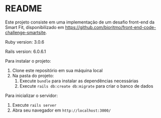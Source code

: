 # README

Este projeto consiste em uma implementação de um desafio front-end da Smart Fit, disponibilizado em https://github.com/bioritmo/front-end-code-challenge-smartsite.

Ruby version: 3.0.6

Rails version: 6.0.6.1

Para instalar o projeto:
1. Clone este repositório em sua máquina local
2. Na pasta do projeto:
    1. Execute `bundle` para instalar as dependências necessárias
    2. Execute `rails db:create db:migrate` para criar o banco de dados

Para inicializar o servidor:
1. Execute `rails server`
2. Abra seu navegador em `http://localhost:3000/`